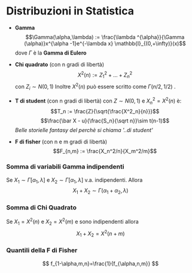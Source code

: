 # Distribuzioni in Statistica

- **Gamma** 
$$\Gamma(\alpha,\lambda) := \frac{\lambda ^{\alpha}}{\Gamma (\alpha)}x^{\alpha -1}e^{-\lambda x} \mathbb{I}_{(0,+\infty)}(x)$$
dove $\Gamma$ è la **Gamma di Eulero**

- **Chi quadrato** (con n gradi di libertà)
 $$X^2(n) := Z_1^2 + ... + Z_n^2$$ con $Z_i \sim N(0,1)$
 Inoltre $X^2(n)$ può essere scritto come $\Gamma(n/2,1/2)$ .
 - **T di student** (con n gradi di libertà)
 	con $Z\sim N(0,1)$ e $X^2_n=X^2(n)$ è:
	$$T_n := \frac{Z}{\sqrt{\frac{X^2_n}{n}}}$$
  	$$\frac{\bar X - u}{\frac{S_n}{\sqrt n}}\sim t(n-1)$$
	*Belle storielle fantasy del perchè si chiama '..di student'*
- **F di fisher** (con n e m gradi di libertà) 
	$$F_{n,m} := \frac{X_n^2/n}{X_m^2/m}$$

	
### Somma di variabili Gamma indipendenti 
Se $X_1 \sim \Gamma [\alpha _1 , \lambda]$ e $X_2 \sim \Gamma [\alpha _1 , \lambda]$ v.a. indipendenti. Allora 
$$X_1 + X_2 \sim \Gamma (\alpha_1 + \alpha_2 , \lambda)$$

### Somma di Chi Quadrato
Se $X_1=X^2(n)$ e $X_2=X^2(m)$ e sono indipendenti allora
$$X_1 + X_2 = X^2(n+m)$$

### Quantili della F di Fisher 
$$ f_{1-\alpha,m,n}=\frac{1}{f_{\alpha,n,m}} $$

